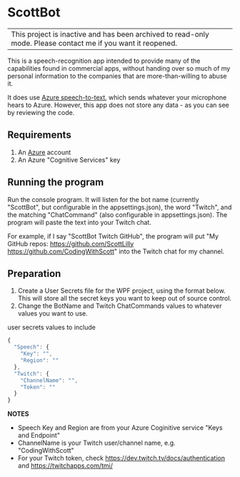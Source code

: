 # ScottBot

<table>
  <tbody>
	<tr>
	  <td>This project is inactive and has been archived to read-only mode. Please contact me if you want it reopened.</td>
	</tr>
  </tbody>
</table>

This is a speech-recognition app intended to provide many of the capabilities found in commercial apps, without handing over so much of my personal information to the companies that are more-than-willing to abuse it.

It does use [Azure speech-to-text](https://azure.microsoft.com/en-us/services/cognitive-services/speech-to-text/), which sends whatever your microphone hears to Azure. However, this app does not store any data - as you can see by reviewing the code.


## Requirements
1. An [Azure](https://azure.microsoft.com) account
2. An Azure "Cognitive Services" key


## Running the program
Run the console program. It will listen for the bot name (currently "ScottBot", but configurable in the appsettings.json), the word "Twitch", and the matching "ChatCommand" (also configurable in appsettings.json). The program will paste the text into your Twitch chat.

For example, if I say "ScottBot Twitch GitHub", the program will put "My GitHub repos: https://github.com/ScottLilly https://github.com/CodingWithScott" into the Twitch chat for my channel.


## Preparation
1. Create a User Secrets file for the WPF project, using the format below. This will store all the secret keys you want to keep out of source control.
2. Change the BotName and Twitch ChatCommands values to whatever values you want to use.

user secrets values to include
```javascript
{
  "Speech": {
    "Key": "",
    "Region": ""
  },
  "Twitch": {
    "ChannelName": "",
    "Token": ""
  } 
}
```

**NOTES**
- Speech Key and Region are from your Azure Coginitive service "Keys and Endpoint"
- ChannelName is your Twitch user/channel name, e.g. "CodingWithScott"
- For your Twitch token, check https://dev.twitch.tv/docs/authentication and https://twitchapps.com/tmi/
